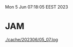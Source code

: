 Mon  5 Jun 07:18:05 EEST 2023
# JAM
<a href='./cache/202306/05_07.log'>./cache/202306/05_07.log</a>
